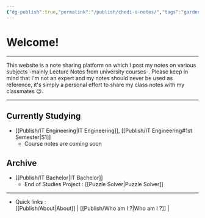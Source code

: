 ```yaml
---
{"dg-publish":true,"permalink":"/publish/chedi-s-notes/","tags":"gardenEntry","dgHomeLink":true,"dgPassFrontmatter":false}
---
```



# Welcome!
---
This website is a note sharing platform on which I post my notes on various subjects -mainly Lecture Notes from university courses-. 
Please keep in mind that I'm not an expert and my notes should never be used as reference, it's simply a personal effort to share my class notes with my classmates 😉. 

---
## Currently Studying
* [[Publish/IT Engineering|IT Engineering]], [[Publish/IT Engineering#1st Semester|S1]]
	* Course notes are coming soon

## Archive 
* [[Publish/IT Bachelor|IT Bachelor]]
	* End of Studies Project :  [[Puzzle Solver|Puzzle Solver]]

___
* Quick links :    
	 [[Publish/About|About]]    |     [[Publish/Who am I ?|Who am I ?]]   |     